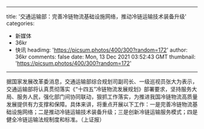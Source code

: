 
---
title: '交通运输部：完善冷链物流基础设施网络，推动冷链运输技术装备升级'
categories: 
 - 新媒体
 - 36kr
 - 快讯
headimg: 'https://picsum.photos/400/300?random=172'
author: 36kr
comments: false
date: Mon, 13 Dec 2021 03:52:43 GMT
thumbnail: 'https://picsum.photos/400/300?random=172'
---

<div>   
据国家发展改革委消息，交通运输部综合规划司副司长、一级巡视员张大为表示，交通运输部将认真贯彻落实《“十四五”冷链物流发展规划》部署要求，坚持服务大局、服务人民，强化部门间协同联动，狠抓工作落实，为推进我国冷链物流高质量发展提供有力支撑和保障。具体来讲，将重点开展以下工作：一是完善冷链物流基础设施网络；二是推动冷链运输技术装备升级；三是创新冷链运输服务模式；四是健全冷链运输法规制度和标准。（上证报）  
</div>
            